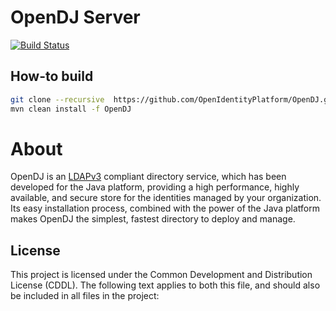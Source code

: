 # OpenDJ Server
[![Build Status](https://travis-ci.org/OpenIdentityPlatform/OpenDJ.svg)](https://travis-ci.org/OpenIdentityPlatform/OpenDJ)

## How-to build

```bash
git clone --recursive  https://github.com/OpenIdentityPlatform/OpenDJ.git
mvn clean install -f OpenDJ
```

About
==========

OpenDJ is an [LDAPv3](http://tools.ietf.org/html/rfc4510) compliant directory service, which has been developed 
for the Java platform, providing a high performance, highly available, and secure store for the identities managed 
by your organization. Its easy installation process, combined with the power of the Java platform makes OpenDJ
the simplest, fastest directory to deploy and manage.

## License

This project is licensed under the Common Development and Distribution License (CDDL). The following text applies to 
both this file, and should also be included in all files in the project:
